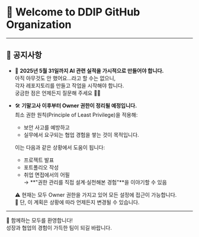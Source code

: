# 👋 Welcome to DDIP GitHub Organization

---

## 📢 공지사항

- 🤖 **2025년 5월 31일까지 AI 관련 실적을 가시적으로 만들어야 합니다.**  
  아직 아무것도 안 했어요...라고 할 수는 없으니,  
  각자 레포지토리를 만들고 작업을 시작해야 합니다.  
  궁금한 점은 언제든지 질문해 주세요 🙋‍♂️

- 🛠️ **기말고사 이후부터 Owner 권한이 정리될 예정입니다.**  
  최소 권한 원칙(Principle of Least Privilege)을 적용해:
  
  - 보안 사고를 예방하고  
  - 실무에서 요구되는 협업 경험을 쌓는 것이 목적입니다.
  
  이는 다음과 같은 상황에서 도움이 됩니다:
  
  - 프로젝트 발표
  - 포트폴리오 작성
  - 취업 면접에서의 어필  
    → **"권한 관리를 직접 설계·실천해본 경험"**을 이야기할 수 있음

  ⚠️ 현재는 모두 Owner 권한을 가지고 있어 모든 설정에 접근이 가능합니다.  
  🔄 단, 이 계획은 상황에 따라 언제든지 변경될 수 있습니다.

---

🎉 함께하는 모두를 환영합니다!  
성장과 협업의 경험이 가득한 팀이 되길 바랍니다.
